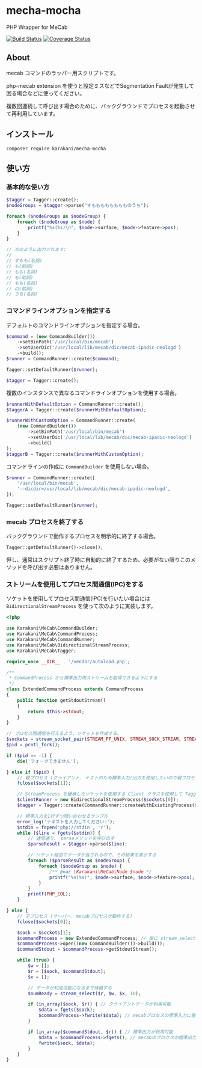 # mecha-mocha
PHP Wrapper for MeCab

[![Build Status](https://travis-ci.org/karakani/mecha-mocha.svg?branch=master)](https://travis-ci.org/karakani/mecha-mocha)
[![Coverage Status](https://coveralls.io/repos/github/karakani/mecha-mocha/badge.svg?branch=master)](https://coveralls.io/github/karakani/mecha-mocha?branch=master)

## About

mecab コマンドのラッパー用スクリプトです。

php-mecab extension を使うと設定ミスなどでSegmentation Faultが発生して困る場合などに使ってください。

複数回連続して呼び出す場合のために、バックグラウンドでプロセスを起動させて再利用しています。

## インストール

```shell script
composer require karakani/mecha-mocha
```

## 使い方

### 基本的な使い方

```php
$tagger = Tagger::create();
$nodeGroups = $tagger->parse("すもももももももものうち");

foreach ($nodeGroups as $nodeGroup) {
    foreach ($nodeGroup as $node) {
        printf("%s(%s)\n", $node->surface, $node->feature->pos);
    }
}

// 次のように出力されます:
//
// すもも(名詞)
// も(助詞)
// もも(名詞)
// も(助詞)
// もも(名詞)
// の(助詞)
// うち(名詞)
```

### コマンドラインオプションを指定する

デフォルトのコマンドラインオプションを指定する場合。

```php
$command = (new CommandBuilder())
    ->setBinPath('/usr/local/bin/mecab')
    ->setUserDic('/usr/local/lib/mecab/dic/mecab-ipadic-neologd')
    ->build();
$runner = CommandRunner::create($command);

Tagger::setDefaultRunner($runner);

$tagger = Tagger::create();
```

複数のインスタンスで異なるコマンドラインオプションを使用する場合。

```php
$runnerWithDefaultOption = CommandRunner::create();
$taggerA = Tagger::create($runnerWithDefaultOption);

$runnerWithCustomOption = CommandRunner::create(
    (new CommandBuilder())
        ->setBinPath('/usr/local/bin/mecab')
        ->setUserDic('/usr/local/lib/mecab/dic/mecab-ipadic-neologd')
        ->build()
);
$taggerB = Tagger::create($runnerWithCustomOption);
```

コマンドラインの作成に `CommandBuilder` を使用しない場合。

```php
$runner = CommandRunner::create([
    '/usr/local/bin/mecab',
    '--dicdir=/usr/local/lib/mecab/dic/mecab-ipadic-neologd',
]);

Tagger::setDefaultRunner($runner);
```

### mecab プロセスを終了する

バックグラウンドで動作するプロセスを明示的に終了する場合。

```php
Tagger::getDefaultRunner()->close();
```

但し、通常はスクリプト終了時に自動的に終了するため、必要がない限りこのメソッドを呼び出す必要はありません。


### ストリームを使用してプロセス間通信(IPC)をする

ソケットを使用してプロセス間通信(IPC)を行いたい場合には `BidirectionalStreamProcess`
を使って次のように実装します。

```php
<?php

use Karakani\MeCab\CommandBuilder;
use Karakani\MeCab\CommandProcess;
use Karakani\MeCab\CommandRunner;
use Karakani\MeCab\BidirectionalStreamProcess;
use Karakani\MeCab\Tagger;

require_once __DIR__ . '/vendor/autoload.php';

/**
 * CommandProcess から標準出力用ストリームを取得できるようにする
 */
class ExtendedCommandProcess extends CommandProcess
{
    public function getStdoutStream()
    {
        return $this->stdout;
    }
}

// プロセス間通信を行えるよう、ソケットを作成する。
$sockets = stream_socket_pair(STREAM_PF_UNIX, STREAM_SOCK_STREAM, STREAM_IPPROTO_IP);
$pid = pcntl_fork();

if ($pid == -1) {
    die('フォークできません');

} else if ($pid) {
    // 親プロセス (クライアント. テストのため標準入力/出力を使用したいので親プロセスをクライアント側として使用する)
    fclose($sockets[1]);

    // StreamProcess を継承したソケットを使用する Client クラスを使用して Tagger を作成する
    $clientRunner = new BidirectionalStreamProcess($sockets[0]);
    $tagger = Tagger::create(CommandRunner::createWithExistingProcess($clientRunner));

    // 標準入力を1行ずつ問い合わせるサンプル
    error_log('テキストを入力してください:');
    $stdin = fopen('php://stdin', 'r');
    while ($line = fgets($stdin)) {
        // 通常通り、 parseメソッドを呼び出す
        $parseResult = $tagger->parse($line);

        // ソケット経由でデータが返されるので、その結果を表示する
        foreach ($parseResult as $nodeGroup) {
            foreach ($nodeGroup as $node) {
                /** @var \Karakani\MeCab\Node $node */
                printf("%s(%s)", $node->surface, $node->feature->pos);
            }
        }
        printf(PHP_EOL);
    }

} else {
    // 子プロセス (サーバー. mecabプロセスが動作する)
    fclose($sockets[0]);

    $sock = $sockets[1];
    $commandProcess = new ExtendedCommandProcess; // 後に stream_select を利用できるよう、標準出力のストリームを取得する
    $commandProcess->open((new CommandBuilder())->build());
    $commandStdout = $commandProcess->getStdoutStream();

    while (true) {
        $w = [];
        $r = [$sock, $commandStdout];
        $x = [];

        // データが利用可能になるまで待機する
        $numReady = stream_select($r, $w, $x, 10);

        if (in_array($sock, $r)) { // クライアントデータが利用可能
            $data = fgets($sock);
            $commandProcess->fwrite($data); // mecabプロセスの標準入力に書き込む
        }

        if (in_array($commandStdout, $r)) { // 標準出力が利用可能
            $data = $commandProcess->fgets(); // mecabのプロセスの標準出力からデータを読み込む
            fwrite($sock, $data);
        }
    }
}
```
